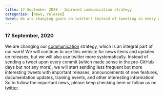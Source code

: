 ```yaml
---
title: 17 September 2020 - Improved communication strategy
categories: [news, release]
tweet: We are changing gears on twitter! Instead of tweeting on every commit, we'll send less frequent but more interesting tweets: important releases, new features and other contributions! Make sure to check https://github.com/fieldtrip & http://www.fieldtriptoolbox.org/discussion_list.
---
```


### 17 September, 2020

We are changing our [communication](/development/guideline/communication) strategy, which is an integral part of our work! We will continue to use this website for news items and updates on releases, but we will also use twitter more systematically. Instead of sending a tweet upon every commit (which made sense in the pre-GitHub days but not any more), we will start sending less frequent but more interesting tweets with important releases, announcements of new features, documentation updates, training events, and other interesting information! So to follow the important news, please keep checking here or follow us on [twitter](https://twitter.com/fieldtriptoolbx).
